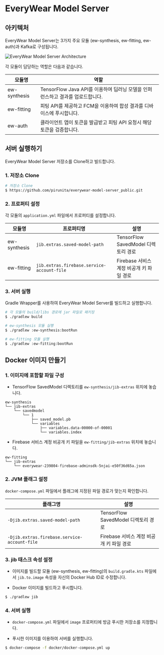 # EveryWear Model Server

## 아키텍처

EveryWear Model Server는 3가지 주요 모듈 (ew-synthesis, ew-fitting, ew-auth)과 Kafka로 구성됩니다.

![EveryWear Model Server Architecture](https://user-images.githubusercontent.com/16279779/58362984-c2ef2900-7ed8-11e9-82ed-b744b993a444.png)

각 모듈이 담당하는 역할은 다음과 같습니다.

| 모듈명       | 역할                                                                           |
|--------------|--------------------------------------------------------------------------------|
| ew-synthesis | TensorFlow Java API를 이용하여 딥러닝 모델을 인퍼런스하고 결과를 업로드합니다. |
| ew-fitting   | 피팅 API를 제공하고 FCM을 이용하여 합성 결과를 디바이스에 푸시합니다.          |
| ew-auth      | 클라이언트 앱이 토큰을 발급받고 피팅 API 요청시 해당 토큰을 검증합니다.        |

## 서버 실행하기

EveryWear Model Server 저장소를 Clone하고 빌드합니다.

### 1. 저장소 Clone

```bash
# 저장소 Clone
$ https://github.com/pirunita/everywear-model-server_public.git
```

### 2. 프로퍼티 설정

각 모듈의 `application.yml` 파일에서 프로퍼티를 설정합니다.

| 모듈명       | 프로퍼티명                                 | 설명                                     |
|--------------|--------------------------------------------|------------------------------------------|
| ew-synthesis | `jib.extras.saved-model-path`              | TensorFlow SavedModel 디렉토리 경로      |
| ew-fitting   | `jib.extras.firebase.service-account-file` | Firebase 서비스 계정 비공개 키 파일 경로 |

### 3. 서버 실행

Gradle Wrapper를 사용하여 EveryWear Model Server를 빌드하고 실행합니다.

```bash
# 각 모듈의 build/libs 경로에 jar 파일로 패키징
$ ./gradlew build

# ew-synthesis 모듈 실행
$ ./gradlew :ew-synthesis:bootRun

# ew-fitting 모듈 실행
$ ./gradlew :ew-fitting:bootRun
```

## Docker 이미지 만들기

### 1. 이미지에 포함할 파일 구성

- TensorFlow SavedModel 디렉토리를 `ew-synthesis/jib-extras` 위치에 놓습니다.

```
ew-synthesis
└── jib-extras
    └── savedmodel
        └── 1
            ├── saved_model.pb
            └── variables
                ├── variables.data-00000-of-00001
                └── variables.index
```

- Firebase 서비스 계정 비공개 키 파일을 `ew-fitting/jib-extras` 위치에 놓습니다.

```
ew-fitting
└── jib-extras
    └── everywear-239804-firebase-adminsdk-5njai-e50f36d65a.json
```

### 2. JVM 플래그 설정

`docker-compose.yml` 파일에서 플래그에 지정된 파일 경로가 맞는지 확인합니다.

| 플래그명                                   | 설명                                     |
|--------------------------------------------|------------------------------------------|
| `-Djib.extras.saved-model-path`              | TensorFlow SavedModel 디렉토리 경로      |
| `-Djib.extras.firebase.service-account-file` | Firebase 서비스 계정 비공개 키 파일 경로 |

### 3. jib 태스크 속성 설정

- 이미지를 빌드할 모듈 (ew-synthesis, ew-fitting)의 `build.gradle.kts` 파일에서 `jib.to.image` 속성을 자신의 Docker Hub ID로 수정합니다.

- Docker 이미지를 빌드하고 푸시합니다.

```bash
$ ./gradlew jib
```

### 4. 서버 실행

- `docker-compose.yml` 파일에서 `image` 프로퍼티에 방금 푸시한 저장소를 지정합니다.

- 푸시한 이미지를 이용하여 서버를 실행합니다.

```bash
$ docker-compose -f docker/docker-compose.yml up
```
